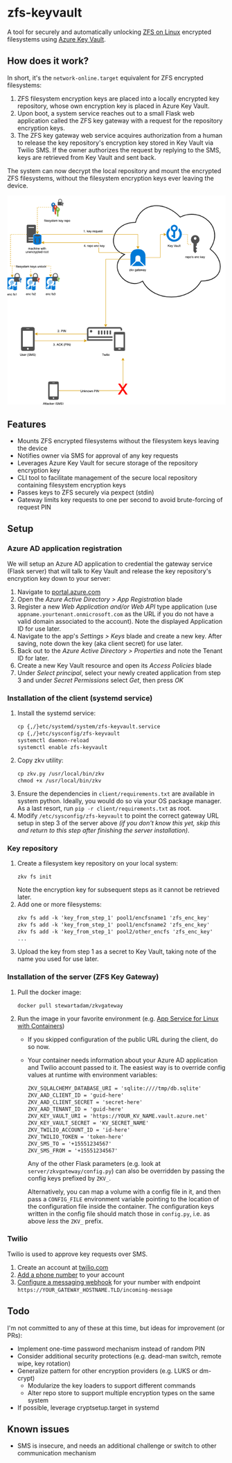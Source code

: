 zfs-keyvault
======
A tool for securely and automatically unlocking [ZFS on Linux](http://zfsonlinux.org/) encrypted filesystems using [Azure Key Vault](https://azure.microsoft.com/en-us/services/key-vault/).

## How does it work?
In short, it's the `network-online.target` equivalent for ZFS encrypted filesystems:

1. ZFS filesystem encryption keys are placed into a locally encrypted key repository, whose own encryption key is placed in Azure Key Vault.
2. Upon boot, a system service reaches out to a small Flask web application called the ZFS key gateway with a request for the repository encryption keys.
3. The ZFS key gateway web service acquires authorization from a human to release the key repository's encryption key stored in Key Vault via Twilio SMS. If the owner authorizes the request by replying to the SMS, keys are retrieved from Key Vault and sent back.

The system can now decrypt the local repository and mount the encrypted ZFS filesystems, without the filesystem encryption keys ever leaving the device.

![Architecture diagram](docs/zfs-keyvault.png)

## Features
- Mounts ZFS encrypted filesystems without the filesystem keys leaving the device
- Notifies owner via SMS for approval of any key requests
- Leverages Azure Key Vault for secure storage of the repository encryption key
- CLI tool to facilitate management of the secure local repository containing filesystem encryption keys
- Passes keys to ZFS securely via pexpect (stdin)
- Gateway limits key requests to one per second to avoid brute-forcing of request PIN

## Setup
### Azure AD application registration
We will setup an Azure AD application to credential the gateway service (Flask server) that will talk to Key Vault and release the key repository's encryption key down to your server:
1. Navigate to [portal.azure.com](https://portal.azure.com)
2. Open the *Azure Active Directory > App Registration* blade
3. Register a new *Web Application and/or Web API* type application (use `appname.yourtenant.onmicrosoft.com` as the URL if you do not have a valid domain associated to the account). Note the displayed Application ID for use later.
4. Navigate to the app's *Settings > Keys* blade and create a new key. After saving, note down the key (aka client secret) for use later.
5. Back out to the *Azure Active Directory > Properties* and note the Tenant ID for later.
5. Create a new Key Vault resource and open its *Access Policies* blade
6. Under *Select principal*, select your newly created application from step 3 and under *Secret Permissions* select *Get*, then press *OK*

### Installation of the client (systemd service)
1. Install the systemd service:
    ```
    cp {,/}etc/systemd/system/zfs-keyvault.service
    cp {,/}etc/sysconfig/zfs-keyvault
    systemctl daemon-reload
    systemctl enable zfs-keyvault
    ```
2. Copy zkv utility:
    ```
    cp zkv.py /usr/local/bin/zkv
    chmod +x /usr/local/bin/zkv
    ```
3. Ensure the dependencies in `client/requirements.txt` are available in system python. Ideally, you would do so via your OS package manager. As a last resort, run `pip -r client/requirements.txt` as root.
4. Modify `/etc/sysconfig/zfs-keyvault` to point the correct gateway URL setup in step 3 of the server above *(if you don't know this yet, skip this and return to this step after finishing the server installation)*.

### Key repository
1. Create a filesystem key repository on your local system:
    ```
    zkv fs init
    ```
    Note the encryption key for subsequent steps as it cannot be retrieved later.
2. Add one or more filesystems:
    ```
    zkv fs add -k 'key_from_step_1' pool1/encfsname1 'zfs_enc_key'
    zkv fs add -k 'key_from_step_1' pool1/encfsname2 'zfs_enc_key'
    zkv fs add -k 'key_from_step_1' pool2/other_encfs 'zfs_enc_key'
    ...
    ```
3. Upload the key from step 1 as a secret to Key Vault, taking note of the name you used for use later.

### Installation of the server (ZFS Key Gateway)
1. Pull the docker image:
    ```
    docker pull stewartadam/zkvgateway
    ```
2. Run the image in your favorite environment (e.g. [App Service for Linux with Containers](https://docs.microsoft.com/en-us/azure/app-service/containers/tutorial-custom-docker-image))
    * If you skipped configuration of the public URL during the client, do so now.
    * Your container needs information about your Azure AD application and Twilio account passed to it. The easiest way is to override config values at runtime with environment variables:

        ```
        ZKV_SQLALCHEMY_DATABASE_URI = 'sqlite:////tmp/db.sqlite'
        ZKV_AAD_CLIENT_ID = 'guid-here'
        ZKV_AAD_CLIENT_SECRET = 'secret-here'
        ZKV_AAD_TENANT_ID = 'guid-here'
        ZKV_KEY_VAULT_URI = 'https://YOUR_KV_NAME.vault.azure.net'
        ZKV_KEY_VAULT_SECRET = 'KV_SECRET_NAME'
        ZKV_TWILIO_ACCOUNT_ID = 'id-here'
        ZKV_TWILIO_TOKEN = 'token-here'
        ZKV_SMS_TO = '+15551234567'
        ZKV_SMS_FROM = '+15551234567'
        ```

        Any of the other Flask parameters (e.g. look at `server/zkvgateway/config.py`) can also be overridden by passing the config keys prefixed by `ZKV_`.

        Alternatively, you can map a volume with a config file in it, and then pass a `CONFIG_FILE` environment variable pointing to the location of the configuration file inside the container. The configuration keys written in the config file should match those in `config.py`, i.e. as above *less* the `ZKV_` prefix.

### Twilio
Twilio is used to approve key requests over SMS.
1. Create an account at [twilio.com](https://www.twilio.com/)
2. [Add a phone number](https://www.twilio.com/console/phone-numbers/search) to your account
3. [Configure a messaging webhook](https://support.twilio.com/hc/en-us/articles/223135027-Configuring-phone-numbers-to-receive-calls-or-SMS-messages) for your number with endpoint  `https://YOUR_GATEWAY_HOSTNAME.TLD/incoming-message`

## Todo
I'm not committed to any of these at this time, but ideas for improvement (or PRs):
* Implement one-time password mechanism instead of random PIN
* Consider additional security protections (e.g. dead-man switch, remote wipe, key rotation)
* Generalize pattern for other encryption providers (e.g. LUKS or dm-crypt)
  * Modularize the key loaders to support different commands
  * Alter repo store to support multiple encryption types on the same system
* If possible, leverage cryptsetup.target in systemd

## Known issues
* SMS is insecure, and needs an additional challenge or switch to other communication mechanism
